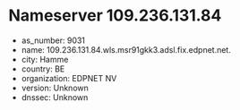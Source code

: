 # Nameserver 109.236.131.84

* as_number: 9031
* name: 109.236.131.84.wls.msr91gkk3.adsl.fix.edpnet.net.
* city: Hamme
* country: BE
* organization: EDPNET NV
* version: Unknown
* dnssec: Unknown
